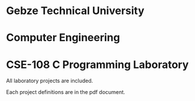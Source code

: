 # Gebze Technical University
# Computer Engineering
# CSE-108 C Programming Laboratory

All laboratory projects are included.


Each project definitions are in the pdf document.
